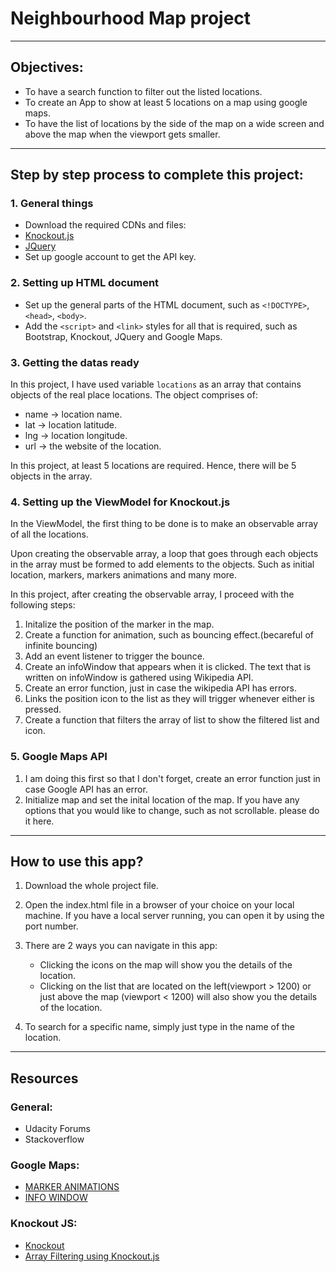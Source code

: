 # Neighbourhood Map project
-------------
## Objectives:
 * To have a search function to filter out the listed locations.
 * To create an App to show at least 5 locations on a map using google maps.
 * To have the list of locations by the side of the map on a wide screen and above the map when the viewport gets smaller.
-------------
## Step by step process to complete this project:
### 1. General things
* Download the required CDNs and files:
 * [Knockout.js](http://knockoutjs.com/downloads/index.html)
 * [JQuery](http://jquery.com/download/)
* Set up google account to get the API key.

### 2. Setting up HTML document
* Set up the general parts of the HTML document, such as `<!DOCTYPE>`, `<head>`, `<body>`.
* Add the `<script>` and `<link>` styles for all that is required, such as Bootstrap, Knockout, JQuery and Google Maps.

### 3. Getting the datas ready
In this project, I have used variable `locations` as an array that contains objects of the real place locations. The object comprises of:
* name -> location name.
* lat -> location latitude.
* lng -> location longitude.
* url -> the website of the location.

In this project, at least 5 locations are required. Hence, there will be 5 objects in the array.

### 4. Setting up the ViewModel for Knockout.js
In the ViewModel, the first thing to be done is to make an observable array of all the locations.

Upon creating the observable array, a loop that goes through each objects in the array must be formed to add elements to the objects. Such as initial location, markers, markers animations and many more.

In this project, after creating the observable array, I proceed with the following steps:
1. Initalize the position of the marker in the map.
2. Create a function for animation, such as bouncing effect.(becareful of infinite bouncing)
3. Add an event listener to trigger the bounce.
4. Create an infoWindow that appears when it is clicked. The text that is written on infoWindow is gathered using Wikipedia API.
5. Create an error function, just in case the wikipedia API has errors.
6. Links the position icon to the list as they will trigger whenever either is pressed.
7. Create a function that filters the array of list to show the filtered list and icon.

### 5. Google Maps API
1. I am doing this first so that I don't forget, create an error function just in case Google API has an error.
2. Initialize map and set the inital location of the map. If you have any options that you would like to change, such as not scrollable. please do it here.
--------------
## How to use this app?

1. Download the whole project file.

2. Open the index.html file in a browser of your choice on your local machine. If you have a local server running, you can open it by using the port number.

3. There are 2 ways you can navigate in this app:
    * Clicking the icons on the map will show you the details of the location.
    * Clicking on the list that are located on the left(viewport > 1200) or just above the map (viewport < 1200) will also show you the details of the location.

4. To search for a specific name, simply just type in the name of the location.
----------
## Resources
### General:
* Udacity Forums
* Stackoverflow
### Google Maps:
* [MARKER ANIMATIONS](https://developers.google.com/maps/documentation/javascript/examples/marker-animations)
* [INFO WINDOW](https://developers.google.com/maps/documentation/javascript/examples/infowindow-simple)
### Knockout JS:
* [Knockout](http://knockoutjs.com/)
* [Array Filtering using Knockout.js](http://www.knockmeout.net/2011/04/utility-functions-in-knockoutjs.html)
